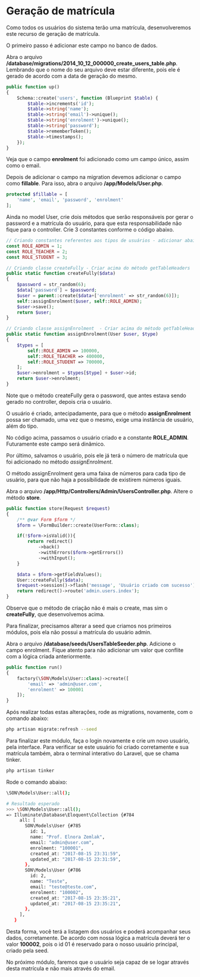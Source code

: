 # Geração de matrícula

Como todos os usuários do sistema terão uma matrícula, desenvolveremos este recurso de geração de matrícula.

O primeiro passo é adicionar este campo no banco de dados.

Abra o arquivo **/database/migrations/2014_10_12_000000_create_users_table.php**. Lembrando que o nome do seu arquivo deve estar diferente, pois ele é gerado de acordo com a data de geração do mesmo.

```php
public function up()
{
    Schema::create('users', function (Blueprint $table) {
        $table->increments('id');
        $table->string('name');
        $table->string('email')->unique();
        $table->string('enrolment')->unique();
        $table->string('password');
        $table->rememberToken();
        $table->timestamps();
    });
}
```

Veja que o campo **enrolment** foi adicionado como um campo único, assim como o email.

Depois de adicionar o campo na migration devemos adicionar o campo como **fillable**. Para isso, abra o arquivo **/app/Models/User.php**.

```php
protected $fillable = [
    'name', 'email', 'password', 'enrolment'
];
```

Ainda no model User, crie dois métodos que serão responsáveis por gerar o password e a matrícula do usuário, para que esta responsabilidade não fique para o controller. Crie 3 constantes conforme o código abaixo.

```php
// Criando constantes referentes aos tipos de usuários - adicionar abaixo da trait Notifiable
const ROLE_ADMIN = 1;
const ROLE_TEACHER = 2;
const ROLE_STUDENT = 3;

// Criando classe createFully - Criar acima do método getTableHeaders
public static function createFully($data)
{
    $password = str_random(6);
    $data['password'] = $password;
    $user = parent::create($data+['enrolment' => str_random(6)]);
    self::assignEnrolment($user, self::ROLE_ADMIN);
    $user->save();
    return $user;
}

// Criando classe assignEnrolment  - Criar acima do método getTableHeaders
public static function assignEnrolment(User $user, $type)
{
    $types = [
        self::ROLE_ADMIN => 100000,
        self::ROLE_TEACHER => 400000,
        self::ROLE_STUDENT => 700000,
    ];
    $user->enrolment = $types[$type] + $user->id;
    return $user->enrolment;
}
```

Note que o método createFully gera o password, que antes estava sendo gerado no controller, depois cria o usuário.

O usuário é criado, antecipadamente, para que o método **assignEnrolment** possa ser chamado, uma vez que o mesmo, exige uma instância de usuário, além do tipo.

No código acima, passamos o usuário criado e a constante **ROLE_ADMIN**. Futuramente este campo será dinâmico.

Por último, salvamos o usuário, pois ele já terá o número de matrícula que foi adicionado no método *assignEnrolment*.

O método assignEnrolment gera uma faixa de números para cada tipo de usuário, para que não haja a possíbilidade de existirem números iguais.

Abra o arquivo **/app/Http/Controllers/Admin/UsersController.php**. Altere o método **store**.

```php
public function store(Request $request)
{
    /** @var Form $form */
    $form = \FormBuilder::create(UserForm::class);

    if(!$form->isValid()){
        return redirect()
            ->back()
            ->withErrors($form->getErrors())
            ->withInput();
    }

    $data = $form->getFieldValues();
    User::createFully($data);
    $request->session()->flash('message', 'Usuário criado com sucesso');
    return redirect()->route('admin.users.index');
}
```

Observe que o método de criação não é mais o create, mas sim o **createFully**, que desenvolvemos acima.

Para finalizar, precisamos alterar a seed que criamos nos primeiros módulos, pois ela não possui a matrícula do usuário admin.

Abra o arquivo **/database/seeds/UsersTableSeeder.php**. Adicione o campo enrolment. Fique atento para não adicionar um valor que conflite com a lógica criada anteriormente.

```php
public function run()
{
    factory(\SON\Models\User::class)->create([
        'email' => 'admin@user.com',
        'enrolment' => 100001
    ]);
}
```

Após realizar todas estas alterações, rode as migrations, novamente, com o comando abaixo:

```sh
php artisan migrate:refresh --seed
```

Para finalizar este módulo, faça o login novamente e crie um novo usuário, pela interface. Para verificar se este usuário foi criado corretamente e sua matrícula também, abra o terminal interativo do Laravel, que se chama tinker.

```sh
php artisan tinker
```

Rode o comando abaixo:

```sh
\SON\Models\User::all();

# Resultado esperado
>>> \SON\Models\User::all();
=> Illuminate\Database\Eloquent\Collection {#784
     all: [
       SON\Models\User {#785
         id: 1,
         name: "Prof. Elnora Zemlak",
         email: "admin@user.com",
         enrolment: "100001",
         created_at: "2017-08-15 23:31:59",
         updated_at: "2017-08-15 23:31:59",
       },
       SON\Models\User {#786
         id: 2,
         name: "Teste",
         email: "teste@teste.com",
         enrolment: "100002",
         created_at: "2017-08-15 23:35:21",
         updated_at: "2017-08-15 23:35:21",
       },
     ],
   }
```

Desta forma, você terá a listagem dos usuários e poderá acompanhar seus dados, corretamente. De acordo com nossa lógica a matrícula deverá ter o valor **100002**, pois o id 01 é reservado para o nosso usuário principal, criado pela seed.

No próximo módulo, faremos que o usuário seja capaz de se logar através desta matrícula e não mais através do email.